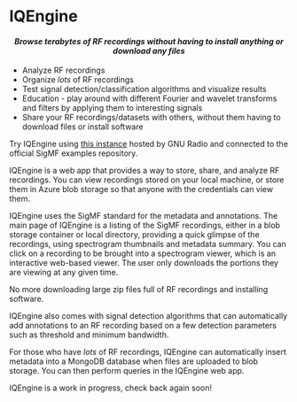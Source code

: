 # IQEngine

<h4 style="text-align: center;"><i>Browse terabytes of RF recordings without having to install anything or download any files</i></h4>

* Analyze RF recordings
* Organize *lots* of RF recordings
* Test signal detection/classification algorithms and visualize results
* Education - play around with different Fourier and wavelet transforms and filters by applying them to interesting signals
* Share your RF recordings/datasets with others, without them having to download files or install software

Try IQEngine using [this instance](todo) hosted by GNU Radio and connected to the official SigMF examples repository.

IQEngine is a web app that provides a way to store, share, and analyze RF recordings.  You can view recordings stored on your local machine, or store them in Azure blob storage so that anyone with the credentials can view them.

IQEngine uses the SigMF standard for the metadata and annotations.  The main page of IQEngine is a listing of the SigMF recordings, either in a blob storage container or local directory, providing a quick glimpse of the recordings, using spectrogram thumbnails and metadata summary.  You can click on a recording to be brought into a spectrogram viewer, which is an interactive web-based viewer.  The user only downloads the portions they are viewing at any given time. 

No more downloading large zip files full of RF recordings and installing software. 

IQEngine also comes with signal detection algorithms that can automatically add annotations to an RF recording based on a few detection parameters such as threshold and minimum bandwidth.  

For those who have *lots* of RF recordings, IQEngine can automatically insert metadata into a MongoDB database when files are uploaded to blob storage.  You can then perform queries in the IQEngine web app.

IQEngine is a work in progress, check back again soon!